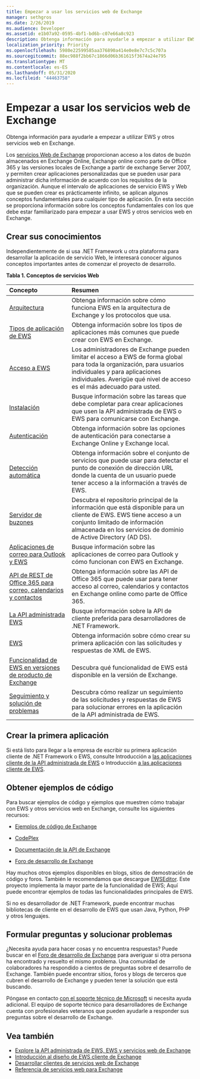 ```yaml
---
title: Empezar a usar los servicios web de Exchange
manager: sethgros
ms.date: 2/26/2019
ms.audience: Developer
ms.assetid: e1b07a92-0595-4bf1-bd6b-c07e66a8c923
description: Obtenga información para ayudarle a empezar a utilizar EWS y otros servicios web en Exchange.
localization_priority: Priority
ms.openlocfilehash: 5980e22599585aa376890a414e0e8e7c7c5c707a
ms.sourcegitcommit: 88ec988f2bb67c1866d06b361615f3674a24e795
ms.translationtype: MT
ms.contentlocale: es-ES
ms.lasthandoff: 05/31/2020
ms.locfileid: "44463758"
---
```

# <a name="start-using-web-services-in-exchange"></a>Empezar a usar los servicios web de Exchange

Obtenga información para ayudarle a empezar a utilizar EWS y otros servicios web en Exchange.
  
Los [servicios Web de Exchange](explore-the-ews-managed-api-ews-and-web-services-in-exchange.md) proporcionan acceso a los datos de buzón almacenados en Exchange Online, Exchange online como parte de Office 365 y las versiones locales de Exchange a partir de exchange Server 2007, y permiten crear aplicaciones personalizadas que se pueden usar para administrar dicha información de acuerdo con los requisitos de la organización. Aunque el intervalo de aplicaciones de servicio EWS y Web que se pueden crear es prácticamente infinito, se aplican algunos conceptos fundamentales para cualquier tipo de aplicación. En esta sección se proporciona información sobre los conceptos fundamentales con los que debe estar familiarizado para empezar a usar EWS y otros servicios web en Exchange. 
  
## <a name="build-your-knowledge"></a>Crear sus conocimientos
<a name="bk_Knowledge"> </a>

Independientemente de si usa .NET Framework u otra plataforma para desarrollar la aplicación de servicio Web, le interesará conocer algunos conceptos importantes antes de comenzar el proyecto de desarrollo. 
  
**Tabla 1. Conceptos de servicios Web**

|**Concepto**|**Resumen**|
|:-----|:-----|
|[Arquitectura](ews-applications-and-the-exchange-architecture.md) <br/> |Obtenga información sobre cómo funciona EWS en la arquitectura de Exchange y los protocolos que usa.  <br/> |
|[Tipos de aplicación de EWS](ews-application-types.md) <br/> |Obtenga información sobre los tipos de aplicaciones más comunes que puede crear con EWS en Exchange.  <br/> |
|[Acceso a EWS](controlling-client-application-access-to-ews-in-exchange.md) <br/> |Los administradores de Exchange pueden limitar el acceso a EWS de forma global para toda la organización, para usuarios individuales y para aplicaciones individuales. Averigüe qué nivel de acceso es el más adecuado para usted.  <br/> |
|[Instalación](setting-up-your-ews-application.md) <br/> |Busque información sobre las tareas que debe completar para crear aplicaciones que usen la API administrada de EWS o EWS para comunicarse con Exchange.  <br/> |
|[Autenticación](authentication-and-ews-in-exchange.md) <br/> |Obtenga información sobre las opciones de autenticación para conectarse a Exchange Online y Exchange local.  <br/> |
|[Detección automática](autodiscover-for-exchange.md) <br/> |Obtenga información sobre el conjunto de servicios que puede usar para detectar el punto de conexión de dirección URL donde la cuenta de un usuario puede tener acceso a la información a través de EWS.  <br/> |
|[Servidor de buzones](https://technet.microsoft.com/library/jj150491%28v=exchg.150%29.aspx) <br/> |Descubra el repositorio principal de la información que está disponible para un cliente de EWS. EWS tiene acceso a un conjunto limitado de información almacenada en los servicios de dominio de Active Directory (AD DS).  <br/> |
|[Aplicaciones de correo para Outlook y EWS](mail-apps-for-outlook-and-ews-in-exchange.md) <br/> |Busque información sobre las aplicaciones de correo para Outlook y cómo funcionan con EWS en Exchange.  <br/> |
|[API de REST de Office 365 para correo, calendarios y contactos](office-365-rest-apis-for-mail-calendars-and-contacts.md) <br/> |Obtenga información sobre las API de Office 365 que puede usar para tener acceso al correo, calendarios y contactos en Exchange online como parte de Office 365.  <br/> |
|[La API administrada EWS](get-started-with-ews-managed-api-client-applications.md) <br/> |Busque información sobre la API de cliente preferida para desarrolladores de .NET Framework.  <br/> |
|[EWS](get-started-with-ews-client-applications.md) <br/> |Obtenga información sobre cómo crear su primera aplicación con las solicitudes y respuestas de XML de EWS.  <br/> |
|[Funcionalidad de EWS en versiones de producto de Exchange](ews-functionality-in-exchange-product-versions.md) <br/> |Descubra qué funcionalidad de EWS está disponible en la versión de Exchange.  <br/> |
|[Seguimiento y solución de problemas](how-to-trace-requests-responses-to-troubleshoot-ews-managed-api-applications.md) <br/> |Descubra cómo realizar un seguimiento de las solicitudes y respuestas de EWS para solucionar errores en la aplicación de la API administrada de EWS.  <br/> |
   
## <a name="create-your-first-application"></a>Crear la primera aplicación
<a name="create"> </a>

Si está listo para llegar a la empresa de escribir su primera aplicación cliente de .NET Framework o EWS, consulte Introducción a [las aplicaciones cliente de la API administrada de EWS](get-started-with-ews-managed-api-client-applications.md) o Introducción [a las aplicaciones cliente de EWS](get-started-with-ews-client-applications.md).
  
## <a name="get-code-samples"></a>Obtener ejemplos de código
<a name="samples"> </a>

Para buscar ejemplos de código y ejemplos que muestren cómo trabajar con EWS y otros servicios web en Exchange, consulte los siguientes recursos:
  
- [Ejemplos de código de Exchange](https://code.msdn.microsoft.com/exchange)
    
- [CodePlex](http://www.codeplex.com/)
    
- [Documentación de la API de Exchange](develop-web-service-clients-for-exchange.md)
    
- [Foro de desarrollo de Exchange](https://social.technet.microsoft.com/Forums/exchange/home?forum=exchangesvrdevelopment)
    
Hay muchos otros ejemplos disponibles en blogs, sitios de demostración de código y foros. También le recomendamos que descargue [EWSEditor](http://ewseditor.codeplex.com/). Este proyecto implementa la mayor parte de la funcionalidad de EWS; Aquí puede encontrar ejemplos de todas las funcionalidades principales de EWS.
  
Si no es desarrollador de .NET Framework, puede encontrar muchas bibliotecas de cliente en el desarrollo de EWS que usan Java, Python, PHP y otros lenguajes. 
  
## <a name="ask-questions-and-solve-problems"></a>Formular preguntas y solucionar problemas
<a name="questions"> </a>

¿Necesita ayuda para hacer cosas y no encuentra respuestas? Puede buscar en el [Foro de desarrollo de Exchange](https://social.technet.microsoft.com/Forums/exchange/home?forum=exchangesvrdevelopment) para averiguar si otra persona ha encontrado y resuelto el mismo problema. Una comunidad de colaboradores ha respondido a cientos de preguntas sobre el desarrollo de Exchange. También puede encontrar sitios, foros y blogs de terceros que cubren el desarrollo de Exchange y pueden tener la solución que está buscando. 
  
Póngase en contacto [con el soporte técnico de Microsoft](https://support.microsoft.com/) si necesita ayuda adicional. El equipo de soporte técnico para desarrolladores de Exchange cuenta con profesionales veteranos que pueden ayudarle a responder sus preguntas sobre el desarrollo de Exchange. 
  
## <a name="see-also"></a>Vea también

- [Explore la API administrada de EWS, EWS y servicios web de Exchange](explore-the-ews-managed-api-ews-and-web-services-in-exchange.md) 
- [Introducción al diseño de EWS cliente de Exchange](ews-client-design-overview-for-exchange.md) 
- [Desarrollar clientes de servicios web de Exchange](develop-web-service-clients-for-exchange.md) 
- [Referencia de servicios web para Exchange](../web-service-reference/web-services-reference-for-exchange.md)
    

